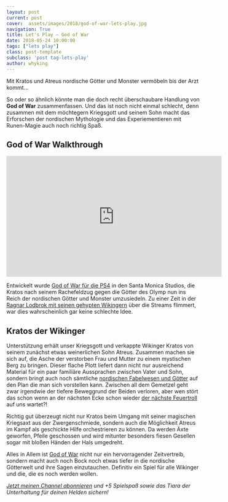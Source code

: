 ```yaml
---
layout: post
current: post
cover:  assets/images/2018/god-of-war-lets-play.jpg
navigation: True
title: Let's Play – God of War
date: 2018-05-24 10:00:00
tags: ["lets play"]
class: post-template
subclass: 'post tag-lets-play'
author: whyking
---
```


Mit Kratos und Atreus nordische Götter und Monster vermöbeln bis der Arzt kommt...

So oder so ähnlich könnte man die doch recht überschaubare Handlung von **God of War** zusammenfassen. Und das ist noch nicht einmal schlecht, denn zusammen mit dem möchtegern Kriegsgott und seinem Sohn macht das Erforschen der nordischen Mythologie und das Experiementieren mit Runen-Magie auch noch richtig Spaß. 

## God of War Walkthrough

<iframe width="560" height="315" src="https://www.youtube-nocookie.com/embed/3t-EZAk_bZA" frameborder="0" allow="autoplay; encrypted-media" allowfullscreen></iframe>

Entwickelt wurde [God of War für die PS4](https://amzn.to/2s3AKO2) in den Santa Monica Studios, die Kratos nach seinem Rachefeldzug gegen die Götter des Olymp nun ins Reich der nordischen Götter und Monster umzusiedeln. Zu einer Zeit in der [Ragnar Lodbrok mit seinen gehypten Wikingern](https://amzn.to/2knx0Ti) über die Streams flimmert, war dies wahrscheinlich gar keine schlechte Idee.

## Kratos der Wikinger

Unterstützung erhält unser Kriegsgott und verkappte Wikinger Kratos von seinem zunächst etwas weinerlichen Sohn Atreus. Zusammen machen sie sich auf, die Asche der verstorben Frau und Mutter zu einem mystischen Berg zu bringen. Dieser flache Plott liefert dann nicht nur ausreichend Material für ein paar familiäre Aussprachen zwischen Vater und Sohn, sondern bringt auch noch sämtliche [nordischen Fabelwesen und Götter](https://youtu.be/Udu-kkljSdk?t=13m25s) auf den Plan die man sich vorstellen kann. Zwischen all dem Gemetzel geht zwar irgendwie der tiefere Beweggrund der Beiden verloren, aber wen stört das schon wenn an der nächsten Ecke schon wieder [der nächste Feuertroll](https://youtu.be/m5dyjcz7-rE?t=24m47s) auf uns wartet?! 

Richtig gut überzeugt nicht nur Kratos beim Umgang mit seiner magischen Kriegsaxt aus der Zwergenschmiede, sondern auch die Möglichkeit Atreus im Kampf als geschickte Hilfe orchestrieren zu können. Da werden Äxte geworfen, Pfeile geschossen und wird mitunter besonders fiesen Gesellen sogar mit bloßen Händen der Hals umgedreht. 

Alles in Allem ist [God of War](https://amzn.to/2s3AKO2) nicht nur ein hervorragender Zeitvertreib, sondern macht auch noch Bock noch etwas tiefer in die nordische Götterwelt und ihre Sagen einzutauchen. Definitiv ein Spiel für alle Wikinger und die, die es noch werden wollen.

_[Jetzt meinen Channel abonnieren](https://www.youtube.com/channel/UCo_kwCTOLMHBrBwGUoyPNyg) und +5 Spielspaß sowie das Tiara der Unterhaltung für deinen Helden sichern!_
